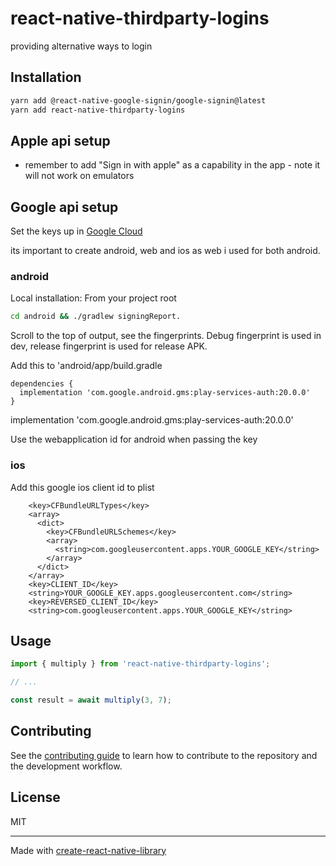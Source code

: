 # react-native-thirdparty-logins

providing alternative ways to login

## Installation

```sh
yarn add @react-native-google-signin/google-signin@latest
yarn add react-native-thirdparty-logins
```

## Apple api setup
- remember to add "Sign in with apple" as a capability in the app - note it will not work on emulators

## Google api setup
 Set the keys up in [Google Cloud](https://peerlist.io/blog/engineering/implementing-google-signin-in-react-native#10-possible-problem-developer_error)

 its important to create android, web and ios as web i used for both android. 
 
### android

Local installation:
From your project root 
```sh
cd android && ./gradlew signingReport.
```

Scroll to the top of output, see the fingerprints. Debug fingerprint is used in dev, release fingerprint is used for release APK.

Add this to 'android/app/build.gradle
```
dependencies {
  implementation 'com.google.android.gms:play-services-auth:20.0.0'
}
```

implementation 'com.google.android.gms:play-services-auth:20.0.0'

Use the webapplication id for android when passing the key



### ios
Add this google ios client id to plist
```
    <key>CFBundleURLTypes</key>
    <array>
      <dict>
        <key>CFBundleURLSchemes</key>
        <array>
          <string>com.googleusercontent.apps.YOUR_GOOGLE_KEY</string>
        </array>
      </dict>
    </array>
    <key>CLIENT_ID</key>
    <string>YOUR_GOOGLE_KEY.apps.googleusercontent.com</string>
    <key>REVERSED_CLIENT_ID</key>
    <string>com.googleusercontent.apps.YOUR_GOOGLE_KEY</string>
```




## Usage


```js
import { multiply } from 'react-native-thirdparty-logins';

// ...

const result = await multiply(3, 7);
```


## Contributing

See the [contributing guide](CONTRIBUTING.md) to learn how to contribute to the repository and the development workflow.

## License

MIT

---

Made with [create-react-native-library](https://github.com/callstack/react-native-builder-bob)
